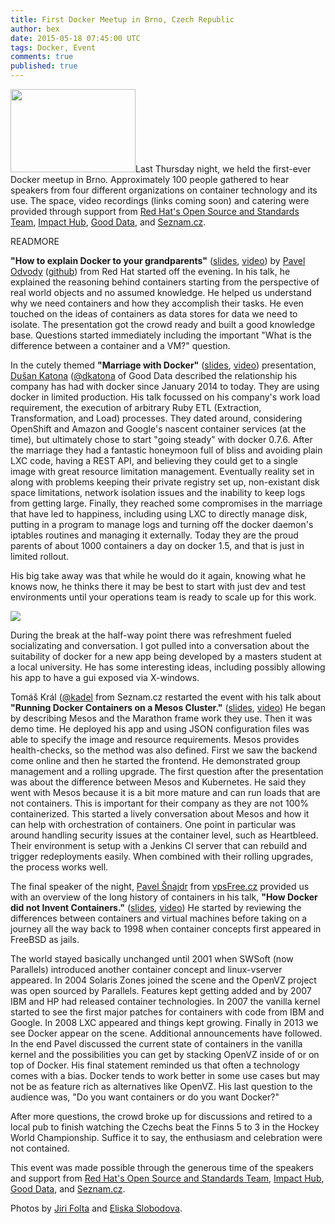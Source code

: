 ```yaml
---
title: First Docker Meetup in Brno, Czech Republic
author: bex
date: 2015-05-18 07:45:00 UTC
tags: Docker, Event
comments: true
published: true
---
```


<a href="https://plus.google.com/photos/111655466984621162361/albums/6148791279751551265/6148791280235588626?pid=6148791280235588626&oid=111655466984621162361"><img src="https://lh4.googleusercontent.com/-OpWbVxW3kLo/VVTlF3h2LBI/AAAAAAAAKZQ/MSTtCoauaoY/w761-h507-no/NI2S2355.jpg" width="200" height="133"></a>Last Thursday night, we held the first-ever Docker meetup in Brno. Approximately  100 people gathered to hear speakers from four different organizations on container technology and its use. The space, video recordings (links coming soon) and catering were provided through support from [Red Hat's Open Source and Standards Team](http://community.redhat.com), [Impact Hub](http://www.hubbrno.cz/en/), [Good Data](http://www.gooddata.com/), and [Seznam.cz](http://seznam.cz).

READMORE

**&quot;How to explain Docker to your grandparents&quot;** ([slides](https://podvody.fedorapeople.org/how_to_explain_dkr_.pdf), [video](http://www.motivp.com/shop/video/How_to_explain_Docker_to_your_grandparents)) by [Pavel Odvody](mailto:podvody@redhat.cz) ([github](https://github.com/shaded-enmity)) from Red Hat started off the evening.  In his talk, he explained the reasoning behind containers starting from the perspective of real world objects and no assumed knowledge.  He helped us understand why we need containers and how they accomplish their tasks.  He even touched on the ideas of containers as data stores for data we need to isolate. The presentation got the crowd ready and built a good knowledge base.  Questions started immediately including the important &quot;What is the difference between a container and a VM?&quot; question.

In the cutely themed **&quot;Marriage with Docker&quot;** ([slides](http://www.slideshare.net/dusankatona/marriage-with-docker), [video](http://www.motivp.com/shop/video/Marriage_with_docker_hell_or_heaven)) presentation, [Dušan Katona](https://cz.linkedin.com/in/dusankatona) ([@dkatona](http://twitter.com/dkatona) of Good Data described the relationship his company has had with docker since January 2014 to today.  They are using docker in limited production.  His talk focussed on his company's work load requirement, the execution of arbitrary Ruby ETL (Extraction, Transformation, and Load) processes.  They dated around, considering OpenShift and Amazon and Google's nascent container services (at the time), but ultimately chose to start &quot;going steady&quot; with docker 0.7.6.  After the marriage they had a fantastic honeymoon full of bliss and avoiding plain LXC code, having a REST API, and believing they could get to a single image with great resource limitation management.  Eventually reality set in along with problems keeping their private registry set up, non-existant disk space limitations, network isolation issues and the inability to keep logs from getting large.  Finally, they reached some compromises in the marriage that have led to happiness, including using LXC to directly manage disk, putting in a program to manage logs and turning off the docker daemon's iptables routines and managing it externally.  Today they are the proud parents of about 1000 containers a day on docker 1.5, and that is just in limited rollout.

His big take away was that while he would do it again, knowing what he knows now, he thinks there it may be best to start with just dev and test environments until your operations team is ready to scale up for this work.

<a href="https://plus.google.com/photos/+EliskaSlobodova/albums/6149029480467230465/6149029732007516306?pid=6149029732007516306&oid=118153642793042046976"><img src="https://lh4.googleusercontent.com/-bYG0OsTyRKg/VVW99lmfmJI/AAAAAAAAIAw/2zSbIwkC-aQ/w761-h507-no/IMG_2968.jpg"></a>

During the break at the half-way point there was refreshment fueled socializating and conversation. I got pulled into a conversation about the suitability of docker for a new app being developed by a masters student at a local university. He has some interesting ideas, including possibly allowing his app to have a gui exposed via X-windows.

Tomáš Král ([@kadel](http://twitter.com/kadel) from Seznam.cz restarted the event with his talk about **&quot;Running Docker Containers on a Mesos Cluster.&quot;** ([slides](http://www.slideshare.net/tomaskadel/running-docker-containers-on-mesos), [video](http://www.motivp.com/shop/video/Demo_deploy_containers_to_Mesos_cluster))  He began by describing Mesos and the Marathon frame work they use.  Then it was demo time.  He deployed his app and using JSON configuration files was able to specify the image and resource requirements.  Mesos provides health-checks, so the method was also defined.  First we saw the backend come online and then he started the frontend.  He demonstrated group management and a rolling upgrade.  The first question after the presentation was about the difference between Mesos and Kubernetes.  He said they went with Mesos because it is a bit more mature and can run loads that are not containers.  This is important for their company as they are not 100% containerized.  This started a lively conversation about Mesos and how it can help with orchestration of containers.  One point in particular was around handling security issues at the container level, such as Heartbleed.  Their environment is setup with a Jenkins CI server that can rebuild and trigger redeployments easily.  When combined with their rolling upgrades, the process works well.

The final speaker of the night, [Pavel Šnajdr](mailto:snajpa@snajpa.net) from [vpsFree.cz](http://vpsfree.cz) provided us with an overview of the long history of containers in his talk, **&quot;How Docker did not Invent Containers.&quot;** ([slides](https://vpsfree.cz/download/DM1501-How-docker-didnt-invent-containers.pdf), [video](http://www.motivp.com/shop/video/How_Docker_did_not_invent_the_containers))  He started by reviewing the differences between containers and virtual machines before taking on a journey all the way back to 1998 when container concepts first appeared in FreeBSD as jails.  

The world stayed basically unchanged until 2001 when SWSoft (now Parallels) introduced another container concept and linux-vserver appeared.  In 2004 Solaris Zones joined the scene and the OpenVZ project was open sourced by Parallels.  Features kept getting added and by 2007 IBM and HP had released container technologies.  In 2007 the vanilla kernel started to see the first major patches for containers with code from IBM and Google.  In 2008 LXC appeared and things kept growing. Finally in 2013 we see Docker appear on the scene.  Additional announcements have followed.  In the end Pavel discussed the current state of containers in the vanilla kernel and the possibilities you can get by stacking OpenVZ inside of or on top of Docker.  His final statement reminded us that often a technology comes with a bias.  Docker tends to work better in some use cases but may not be as feature rich as alternatives like OpenVZ.  His last question to the audience was, &quot;Do you want containers or do you want Docker?&quot;

After more questions, the crowd broke up for discussions and retired to a local pub to finish watching the Czechs beat the Finns 5 to 3 in the Hockey World Championship.  Suffice it to say, the enthusiasm and celebration were not contained.

This event was made possible through the generous time of the speakers and support from [Red Hat's Open Source and Standards Team](http://community.redhat.com), [Impact Hub](http://www.hubbrno.cz/en/), [Good Data](http://www.gooddata.com/), and [Seznam.cz](http://seznam.cz).

Photos by [Jiri Folta](https://plus.google.com/111655466984621162361/about) and [Eliska Slobodova](https://plus.google.com/+EliskaSlobodova/about).
